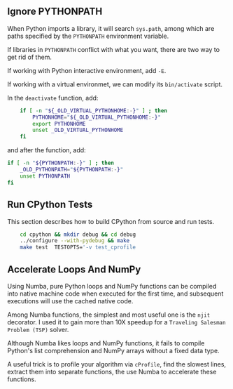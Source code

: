 Ignore PYTHONPATH
----
When Python imports a library, it will search `sys.path`, among which are
paths specified by the `PYTHONPATH` environment variable.

If libraries in `PYTHONPATH` conflict with what you want, there are two way
to get rid of them.

If working with Python interactive environment, add `-E`.

If working with a virtual environmet, we can modify its `bin/activate` script.

In the `deactivate` function, add:
```bash
    if [ -n "${_OLD_VIRTUAL_PYTHONHOME:-}" ] ; then
        PYTHONHOME="${_OLD_VIRTUAL_PYTHONHOME:-}"
        export PYTHONHOME
        unset _OLD_VIRTUAL_PYTHONHOME
    fi
```

and after the function, add:
```bash
if [ -n "${PYTHONPATH:-}" ] ; then
    _OLD_PYTHONPATH="${PYTHONPATH:-}"
    unset PYTHONPATH
fi
```

Run CPython Tests
----
This section describes how to build CPython from source and run tests.

```bash
    cd cpython && mkdir debug && cd debug
    ../configure --with-pydebug && make
    make test  TESTOPTS='-v test_cprofile
```

Accelerate Loops And NumPy
----
Using Numba, pure Python loops and NumPy functions can be compiled into native
machine code when executed for the first time, and subsequent executions will use
the cached native code.

Among Numba functions, the simplest and most useful one is the `njit` decorator.
I used it to gain more than 10X speedup for a `Traveling Salesman Problem (TSP)`
solver.

Although Numba likes loops and NumPy functions, it fails to compile Python's list
comprehension and NumPy arrays without a fixed data type.

A useful trick is to profile your algorithm via `cProfile`, find the slowest lines,
extract them into separate functions, the use Numba to accelerate these functions.